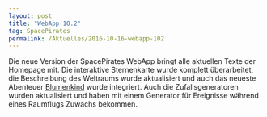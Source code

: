 ```yaml
---
layout: post
title: "WebApp 10.2"
tag: SpacePirates
permalink: /Aktuelles/2016-10-16-webapp-102
---
```


Die neue Version der SpacePirates WebApp bringt alle aktuellen Texte der Homepage mit. Die interaktive Sternenkarte wurde komplett überarbeitet, die Beschreibung des Weltraums wurde aktualisiert und auch das neueste Abenteuer [Blumenkind](https://spacepirates.jcgames.de/Abenteuer/Blumenkind/) wurde integriert. Auch die Zufallsgeneratoren wurden aktualisiert und haben mit einem Generator für Ereignisse während eines Raumflugs Zuwachs bekommen.
